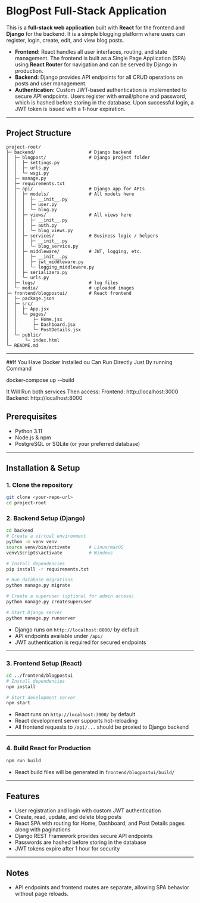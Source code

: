 # BlogPost Full-Stack Application

This is a **full-stack web application** built with **React** for the frontend and **Django** for the backend. It is a simple blogging platform where users can register, login, create, edit, and view blog posts.

* **Frontend:** React handles all user interfaces, routing, and state management. The frontend is built as a Single Page Application (SPA) using **React Router** for navigation and can be served by Django in production.
* **Backend:** Django provides API endpoints for all CRUD operations on posts and user management.
* **Authentication:** Custom JWT-based authentication is implemented to secure API endpoints. Users register with email/phone and password, which is hashed before storing in the database. Upon successful login, a JWT token is issued with a 1-hour expiration.

---

## Project Structure
```
project-root/
├─ backend/                    # Django backend
│  ├─ blogpost/                # Django project folder
│  │  ├─ settings.py
│  │  ├─ urls.py
│  │  └─ wsgi.py
│  ├─ manage.py
│  ├─ requirements.txt
│  ├─ api/                     # Django app for APIs
│  │  ├─ models/               # All models here
│  │  │  ├─ __init__.py
│  │  │  ├─ user.py
│  │  │  └─ blog.py
│  │  ├─ views/                # All views here
│  │  │  ├─ __init__.py
│  │  │  ├─ auth.py
│  │  │  └─ blog_views.py
│  │  ├─ services/             # Business logic / helpers
│  │  │  ├─ __init__.py
│  │  │  └─ blog_service.py
│  │  ├─ middleware/           # JWT, logging, etc.
│  │  │  ├─ __init__.py
│  │  │  ├─ jwt_middleware.py
│  │  │  └─ logging_middleware.py
│  │  ├─ serializers.py
│  │  └─ urls.py
│  ├─ logs/                    # log files
│  └─ media/                   # uploaded images
├─ frontend/blogpostui/        # React frontend
│  ├─ package.json
│  ├─ src/
│  │  ├─ App.jsx
│  │  └─ pages/
│  │      ├─ Home.jsx
│  │      ├─ Dashboard.jsx
│  │      └─ PostDetails.jsx
│  └─ public/
│      └─ index.html
└─ README.md
```
---

##If You Have Docker Installed ou Can Run Directly Just By running Command

docker-compose up --build

It Will Run both services
Then access:
Frontend: http://localhost:3000
Backend: http://localhost:8000

## Prerequisites

* Python 3.11
* Node.js & npm
* PostgreSQL or SQLite (or your preferred database)

---

## Installation & Setup

### 1. Clone the repository

```bash
git clone <your-repo-url>
cd project-root
```

### 2. Backend Setup (Django)

```bash
cd backend
# Create a virtual environment
python -m venv venv
source venv/bin/activate       # Linux/macOS
venv\Scripts\activate          # Windows

# Install dependencies
pip install -r requirements.txt

# Run database migrations
python manage.py migrate

# Create a superuser (optional for admin access)
python manage.py createsuperuser

# Start Django server
python manage.py runserver
```

* Django runs on `http://localhost:8000/` by default
* API endpoints available under `/api/`
* JWT authentication is required for secured endpoints

---

### 3. Frontend Setup (React)

```bash
cd ../frontend/blogpostui
# Install dependencies
npm install

# Start development server
npm start
```

* React runs on `http://localhost:3000/` by default
* React development server supports hot-reloading
* All frontend requests to `/api/...` should be proxied to Django backend 

---

### 4. Build React for Production

```bash
npm run build
```

* React build files will be generated in `frontend/blogpostui/build/`

---

## Features

* User registration and login with custom JWT authentication
* Create, read, update, and delete blog posts
* React SPA with routing for Home, Dashboard, and Post Details pages along with paginations
* Django REST Framework provides secure API endpoints
* Passwords are hashed before storing in the database
* JWT tokens expire after 1 hour for security

---

## Notes

* API endpoints and frontend routes are separate, allowing SPA behavior without page reloads.
